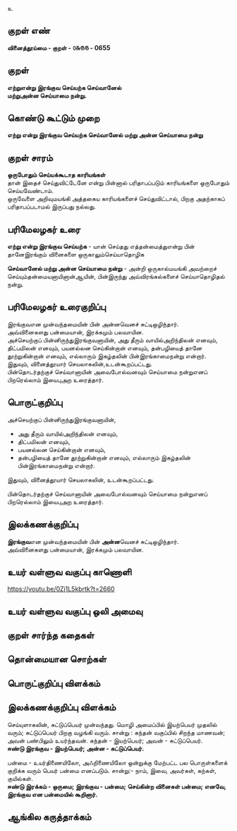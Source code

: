 உ

## குறள் எண் 

**வினைத்தூய்மை - குறள் - ௦௬௫௫ - 0655**  

## குறள் 

**எற்றுஎன்று இரங்குவ செய்யற்க செய்வானேல்  
மற்றுஅன்ன செய்யாமை நன்று.**  

## கொண்டு கூட்டும் முறை

**எற்று என்று இரங்குவ செய்யற்க செய்வானேல் மற்று அன்ன செய்யாமை நன்று**

## குறள் சாரம் 

**ஒருபோதும் செய்யக்கூடாத காரியங்கள்**     
தான் இதைச் செய்துவிட்டேனே என்று பின்னால் பரிதாபப்படும் காரியங்களை ஒருபோதும் செய்யவேண்டாம்.  
ஒருவேளை அறிவுமயங்கி அத்தகைய காரியங்களைச் செய்துவிட்டால், பிறகு அதற்காகப் பரிதாபப்படாமல் இருப்பது நல்லது.  

## பரிமேலழகர் உரை

**எற்று என்று இரங்குவ செய்யற்க** - யான் செய்தது எத்தன்மைத்துஎன்று பின் தானேஇரங்கும் வினைகளை ஒருகாலும்செய்யாதொழிக  

**செய்வானேல் மற்று அன்ன செய்யாமை நன்று** - அன்றி ஒருகால்மயங்கி அவற்றைச் செய்யும்தன்மையனாயினான்ஆயின், பின்இருந்து அவ்விரங்கல்களைச் செய்யாதொழிதல் நன்று.  

## பரிமேலழகர் உரைகுறிப்பு   

இரங்குவஎன முன்வந்தமையின் பின் அன்னவெனச் சுட்டிஒழிந்தார்.  
அவ்வினைகளது பன்மையான், இரக்கமும் பலவாயின.  
அச்செயற்குப் பின்னிருந்துஇரங்குவனாயின், அது தீரும் வாயில்அறிந்திலன் எனவும், திட்பமிலன் எனவும், பயனல்லன செய்கின்றான் எனவும், தன்பழியைத் தானே தூற்றுகின்றான் எனவும், எல்லாரும் இகழ்தலின் பின்இரங்காமைநன்று என்றார்.  
இதுவும், வினைத்தூயார் செயலாகலின்,உடன்கூறப்பட்டது.  
பின்தொடர்தற்குச் செய்வானாயின் அவைபோல்வனவும் செய்யாமை நன்றுஎனப் பிறரெல்லாம் இயைபுஅற உரைத்தார்.    

## பொருட்குறிப்பு 

அச்செயற்குப் பின்னிருந்துஇரங்குவனாயின்,  
* அது தீரும் வாயில்அறிந்திலன் எனவும்,  
* திட்பமிலன் எனவும்,  
* பயனல்லன செய்கின்றான் எனவும்,  
* தன்பழியைத் தானே தூற்றுகின்றான் எனவும், எல்லாரும் இகழ்தலின் பின்இரங்காமைநன்று என்றார்.  

இதுவும், வினைத்தூயார் செயலாகலின், உடன்கூறப்பட்டது.  

பின்தொடர்தற்குச் செய்வானாயின் அவைபோல்வனவும் செய்யாமை நன்றுஎனப் பிறரெல்லாம் இயைபுஅற உரைத்தார்.      

## இலக்கணக்குறிப்பு  

**இரங்குவ**என முன்வந்தமையின் பின் **அன்ன**வெனச் சுட்டிஒழிந்தார்.  
அவ்வினைகளது பன்மையான், இரக்கமும் பலவாயின.

## உயர் வள்ளுவ வகுப்பு காணொளி

https://youtu.be/0Zj1L5kbrtk?t=2660  

## உயர் வள்ளுவ வகுப்பு ஒலி அமைவு 

 
## குறள் சார்ந்த கதைகள் 


## தொன்மையான சொற்கள்


## பொருட்குறிப்பு விளக்கம்


## இலக்கணக்குறிப்பு விளக்கம்

செய்யுளாகலின், சுட்டுப்பெயர் முன்வந்தது. மொழி அமைப்பில் இயற்பெயர் முதலில் வரும்; சுட்டுப்பெயர் பிறகு வழங்கி வரும். சான்று : கந்தன் வகுப்பில் சிறந்த மாணவன்; அவன் பண்பிலும் உயர்ந்தவன். கந்தன் - இயற்பெயர்; அவன் - சுட்டுப்பெயர்.  
**ஈண்டு இரங்குவ - இயற்பெயர்; அன்ன - சுட்டுப்பெயர்.** 

பன்மை - உயர்திணையிலோ, அஃறிணையிலோ ஒன்றுக்கு மேற்பட்ட பல பொருள்களைக் குறிக்க வரும் பெயர் பன்மை எனப்படும். சான்று:- நாம், இவை, அவர்கள், கற்கள், குயில்கள்.    
**ஈண்டு இரக்கம் - ஒருமை; இரங்குவ - பன்மை; செய்கின்ற வினைகள் பன்மை; எனவே, இரங்குவ என பன்மையில் கூறினார்.** 

## ஆங்கில கருத்தாக்கம் 


